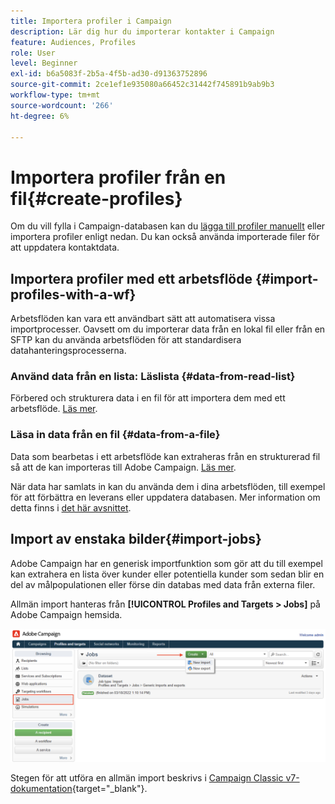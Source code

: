 ```yaml
---
title: Importera profiler i Campaign
description: Lär dig hur du importerar kontakter i Campaign
feature: Audiences, Profiles
role: User
level: Beginner
exl-id: b6a5083f-2b5a-4f5b-ad30-d91363752896
source-git-commit: 2ce1ef1e935080a66452c31442f745891b9ab9b3
workflow-type: tm+mt
source-wordcount: '266'
ht-degree: 6%

---
```


# Importera profiler från en fil{#create-profiles}

Om du vill fylla i Campaign-databasen kan du [lägga till profiler manuellt](create-profiles.md) eller importera profiler enligt nedan. Du kan också använda importerade filer för att uppdatera kontaktdata.

## Importera profiler med ett arbetsflöde {#import-profiles-with-a-wf}

Arbetsflöden kan vara ett användbart sätt att automatisera vissa importprocesser. Oavsett om du importerar data från en lokal fil eller från en SFTP kan du använda arbetsflöden för att standardisera datahanteringsprocesserna.

### Använd data från en lista: Läslista {#data-from-read-list}

Förbered och strukturera data i en fil för att importera dem med ett arbetsflöde. [Läs mer](https://experienceleague.adobe.com/docs/campaign/automation/workflows/wf-activities/targeting-activities/read-list.html).

### Läsa in data från en fil {#data-from-a-file}

Data som bearbetas i ett arbetsflöde kan extraheras från en strukturerad fil så att de kan importeras till Adobe Campaign. [Läs mer](https://experienceleague.adobe.com/docs/campaign/automation/workflows/wf-activities/action-activities/data-loading--file-.html).

När data har samlats in kan du använda dem i dina arbetsflöden, till exempel för att förbättra en leverans eller uppdatera databasen. Mer information om detta finns i [det här avsnittet](https://experienceleague.adobe.com/docs/campaign/automation/workflows/introduction/use-workflow-data.html).

## Import av enstaka bilder{#import-jobs}

Adobe Campaign har en generisk importfunktion som gör att du till exempel kan extrahera en lista över kunder eller potentiella kunder som sedan blir en del av målpopulationen eller förse din databas med data från externa filer.

Allmän import hanteras från **[!UICONTROL Profiles and Targets > Jobs]** på Adobe Campaign hemsida.

![](assets/new-import-job.png)

Stegen för att utföra en allmän import beskrivs i [Campaign Classic v7-dokumentation](https://experienceleague.adobe.com/docs/campaign-classic/using/getting-started/importing-and-exporting-data/generic-imports-exports/about-generic-imports-exports.html){target="_blank"}.
